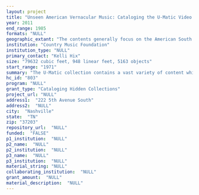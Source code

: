```yaml
--- 
layout: project 
title: "Unseen American Vernacular Music: Cataloging the U-Matic Video Collection at Country Music Foundation"
year: 2011
end_range: 1985
formats: "NULL"
geographic_extant: "The contents generally focus on the American South and West, from Southern California to Austin, Texas, Nashville, TN, and South Carolina."
institution: "Country Music Foundation"
institution_type: "NULL"
primary_contact: "Kelli Hix"
size: "79632 cubic feet, 948 linear feet, 5163 objects"
start_range: "1971"
summary: "The U-Matic collection contains a vast variety of content which tells the story of North American country and vernacular music. Footage in the collection dates from as early as the 1940s and as late at the mid 1980s. The collection is informally grouped into 4 series or sub-collections: the Graham Collection, the Dick Heard Collection (both named for their donors), the Music Video Collection, and the Format Transfer Collection. Rare interviews, musical performances, and rare early television footage of country musicians from 1961-1980 make up much of the Graham Collection. The Dick Heard Collection ties vernacular music to its geography and current events during the early 1980s: these tapes consist largely of unedited camera-original footage depicting regional cultural music events, intended for use in television broadcast. The Music Video Collection, donated throughout the years by record labels and production companies, documents the radical change in popular country music's sound, style, and fan base during the 1980s era, when country music exploded from its regional roots to blend with rock, pop, jazz, and even world music to become one of the most popular musical forms in the world. The Format Transfer Collection contains home movies, orphan films, live events, and other footage which originated on film or early video from as early as 1945. In cases where the original element has suffered decay or color fading, these tapes may be the best quality extant."
hc_id: "803"
program: "NULL"
grant_type: "Cataloging Hidden Collections"
project_url: "NULL"
address1:  "222 5th Avenue South"
address2:  "NULL"
city:  "Nashville"
state:  "TN"
zip: "37203"
repository_url:  "NULL"
funded:  "FALSE"
p1_institution:  "NULL"
p2_name:  "NULL"
p2_institution:  "NULL"
p3_name:  "NULL"
p3_institution:  "NULL"
material_string: "NULL"
collaborating_institution:  "NULL"
grant_amount:  "NULL"
material_description:  "NULL"
---
```

